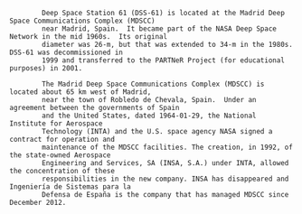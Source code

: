 
            Deep Space Station 61 (DSS-61) is located at the Madrid Deep Space Communications Complex (MDSCC)
            near Madrid, Spain.  It became part of the NASA Deep Space Network in the mid 1960s.  Its original
            diameter was 26-m, but that was extended to 34-m in the 1980s.  DSS-61 was decommissioned in
            1999 and transferred to the PARTNeR Project (for educational purposes) in 2001.
            
            The Madrid Deep Space Communications Complex (MDSCC) is located about 65 km west of Madrid,
            near the town of Robledo de Chevala, Spain.  Under an agreement between the governments of Spain
            and the United States, dated 1964-01-29, the National Institute for Aerospace 
            Technology (INTA) and the U.S. space agency NASA signed a contract for operation and 
            maintenance of the MDSCC facilities. The creation, in 1992, of the state-owned Aerospace 
            Engineering and Services, SA (INSA, S.A.) under INTA, allowed the concentration of these 
            responsibilities in the new company. INSA has disappeared and Ingeniería de Sistemas para la
            Defensa de España is the company that has managed MDSCC since December 2012.
        